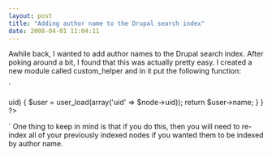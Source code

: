 ```yaml
---
layout: post
title: "Adding author name to the Drupal search index"
date: 2008-04-01 11:04:11
---
```


Awhile back, I wanted to add author names to the Drupal search index. After poking around a bit, I found that this was actually pretty easy. I created a new module called custom_helper and in it put the following function: 

`
<?php
//Adding author name to the search index
function custom_helper_nodeapi($node, $op, $arg = 0) {
  switch ($op) {
    case 'update index':
      if ($node->uid) {
        $user = user_load(array('uid' => $node->uid));
        return $user->name;
      }
  }
?>
` One thing to keep in mind is that if you do this, then you will need to re-index all of your previously indexed nodes if you wanted them to be indexed by author name.